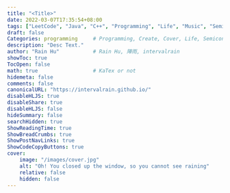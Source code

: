 ```yaml
---
title: "<Title>"
date: 2022-03-07T17:35:54+08:00
tags: ["LeetCode", "Java", "C++", "Programming", "Life", "Music", "Semiconductor", "Logic Design"]
draft: false
Categories: programming     # Programming, Create, Cover, Life, Semiconductor, Leetcode, Logic Design, Daily
description: "Desc Text."                     
author: "Rain Hu"           # Rain Hu, 陣雨, intervalrain
showToc: true
TocOpen: false
math: true                  # KaTex or not
hidemeta: false
comments: false
canonicalURL: "https://intervalrain.github.io/"
disableHLJS: true
disableShare: true
disableHLJS: false
hideSummary: false
searchHidden: true
ShowReadingTime: true
ShowBreadCrumbs: true
ShowPostNavLinks: true
ShowCodeCopyButtons: true
cover:
    image: "/images/cover.jpg"
    alt: "Oh! You closed up the window, so you cannot see raining"
    relative: false
    hidden: false
---
```


